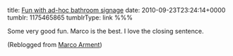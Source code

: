 title: [Fun with ad-hoc bathroom signage](http://www.marco.org/1173861106)
date: 2010-09-23T23:24:14+0000
tumblr: 1175465865
tumblrType: link
%%%

Some very good fun. Marco is the best. I love the closing sentence. 

(Reblogged from [Marco Arment](https://www.tumblr.com/blog/view/marco/1173861106))
